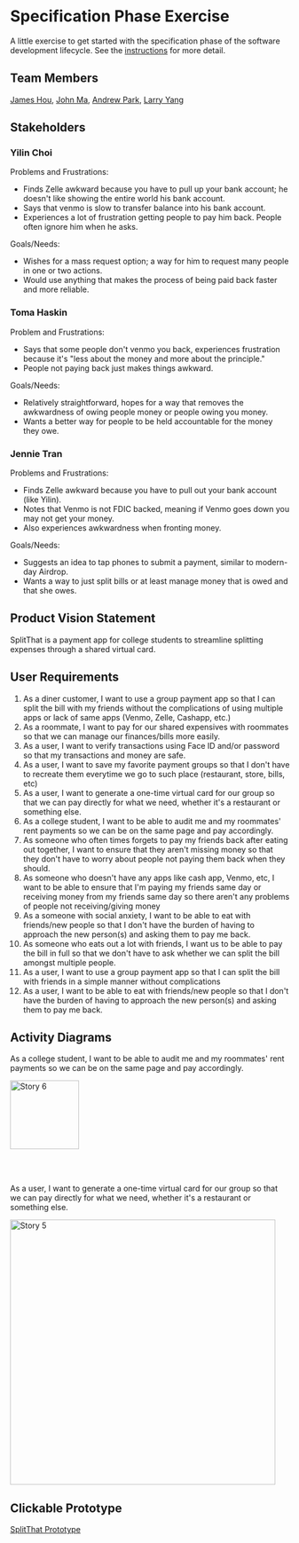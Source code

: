 # Specification Phase Exercise

A little exercise to get started with the specification phase of the software development lifecycle. See the [instructions](instructions.md) for more detail.

## Team Members

[James Hou](https://github.com/James-Hou22), [John Ma](https://github.com/j4ma), [Andrew Park](https://github.com/Toudles), [Larry Yang](https://github.com/larryyang04)

## Stakeholders

### Yilin Choi

Problems and Frustrations:
- Finds Zelle awkward because you have to pull up your bank account; he doesn't like showing the entire world his bank account.
- Says that venmo is slow to transfer balance into his bank account.
- Experiences a lot of frustration getting people to pay him back. People often ignore him when he asks.

Goals/Needs:
- Wishes for a mass request option; a way for him to request many people in one or two actions.
- Would use anything that makes the process of being paid back faster and more reliable.

### Toma Haskin

Problem and Frustrations:
- Says that some people don't venmo you back, experiences frustration because it's "less about the money and more about the principle."
- People not paying back just makes things awkward.

Goals/Needs:
- Relatively straightforward, hopes for a way that removes the awkwardness of owing people money or people owing you money.
- Wants a better way for people to be held accountable for the money they owe.

### Jennie Tran

Problems and Frustrations:
- Finds Zelle awkward because you have to pull out your bank account (like Yilin).
- Notes that Venmo is not FDIC backed, meaning if Venmo goes down you may not get your money.
- Also experiences awkwardness when fronting money.

Goals/Needs:
- Suggests an idea to tap phones to submit a payment, similar to modern-day Airdrop.
- Wants a way to just split bills or at least manage money that is owed and that she owes.

## Product Vision Statement

SplitThat is a payment app for college students to streamline splitting expenses through a shared virtual card.

## User Requirements

1. As a diner customer, I want to use a group payment app so that I can split the bill with my friends without the complications of using multiple apps or lack of same apps (Venmo, Zelle, Cashapp, etc.)
2. As a roommate, I want to pay for our shared expensives with roommates so that we can manage our finances/bills more easily.
3. As a user, I want to verify transactions using Face ID and/or password so that my transactions and money are safe.
4. As a user, I want to save my favorite payment groups so that I don't have to recreate them everytime we go to such place (restaurant, store, bills, etc)
5. As a user, I want to generate a one-time virtual card for our group so that we can pay directly for what we need, whether it's a restaurant or something else.
6. As a college student, I want to be able to audit me and my roommates' rent payments so we can be on the same page and pay accordingly.
7. As someone who often times forgets to pay my friends back after eating out together, I want to ensure that they aren't missing money so that they don't have to worry about people not paying them back when they should.
8. As someone who doesn't have any apps like cash app, Venmo, etc, I want to be able to ensure that I'm paying my friends same day or receiving money from my friends same day so there aren't any problems of people not receiving/giving money
9. As a someone with social anxiety, I want to be able to eat with friends/new people so that I don't have the burden of having to approach the new person(s) and asking them to pay me back.
10. As someone who eats out a lot with friends, I want us to be able to pay the bill in full so that we don't have to ask whether we can split the bill amongst multiple people.
11. As a user, I want to use a group payment app so that I can split the bill with friends in a simple manner without complications
12. As a user, I want to be able to eat with friends/new people so that I don't have the burden of having to approach the new person(s) and asking them to pay me back.

## Activity Diagrams
As a college student, I want to be able to audit me and my roommates' rent payments so we can be on the same page and pay accordingly.

<img width="124" alt="Story 6" src="https://github.com/user-attachments/assets/e1ae121d-383f-4852-ae9f-704dd4737804" />

<br></br>

As a user, I want to generate a one-time virtual card for our group so that we can pay directly for what we need, whether it's a restaurant or something else.

<img width="478" alt="Story 5" src="https://github.com/user-attachments/assets/60041b24-e096-4689-a8a4-07d9ec8bc7f2" />



## Clickable Prototype

[SplitThat Prototype](https://www.figma.com/proto/FVXT3hYbeVwd453Qx2EGNN/sweproject1?node-id=24-79&t=H78pwDPYYvuhqfsH-1&scaling=scale-down&content-scaling=fixed&page-id=0%3A1&starting-point-node-id=24%3A79)
